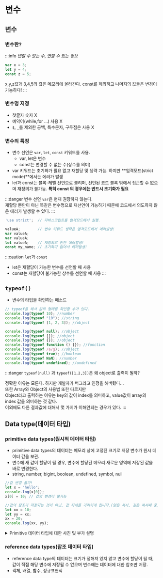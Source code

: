 # 변수

## 변수

### 변수란?

:::info
_변할 수 있는 수_, _변할 수 있는 정보_

```js
var x = 3;
let y = 4;
const z = 5;
```

x,y,z값과 3,4,5의 값은 메모리에 올라간다.
const를 제외하고 나머지의 값들은 변경이 가능하다!
:::

### 변수명 지정

- 첫글자 숫자 X
- 예약어(while,for ...) 사용 X
- `$`, `_`를 제외한 공백, 특수문자, 구두점은 사용 X

### 변수의 특징

- 변수 선언은 `var`, `let`, `const` 키워드를 사용.
  - var, let은 변수
  - const는 변경할 수 없는 수(상수를 의미)
- var 키워드는 초기화가 필요 없고 재할당 및 생략 가능. 하지만 **엄격모드(strict mode)**에서는 에러가 발생
- let과 const는 블록-레벨 선언으로 불리며, 선언된 코드 블록 밖에서 접근할 수 없으며 재정의가 불가능. **특히 const 의 경우에는 반드시 초기화가 필요**

:::danger
변수 선언 `var`은 현재 권장하지 않는다.<br/>
재할당 뿐만이 아닌 똑같은 변수명으로 재선언이 가능하기 때문에 코드에서 의도하지 않은 에러가 발생할 수 있다.
:::

```js
'use strict';  // 자바스크립트를 엄격모드에서 실행.

valueA;        // 변수 키워드 생략은 엄격모드에서 에러발생!
var valueA;
var valueA;
let valueA;    // 재정의로 인한 에러발생!
const my_name; // 초기화가 없어서 에러발생!
```

:::caution
`let`과 `const`

- let은 재할당이 가능한 변수를 선언할 때 사용
- const는 재할당이 불가능한 상수를 선언할 때 사용
:::

## `typeof()`

- 변수의 타입을 확인하는 메소드

```js
// typeof를 해서 값의 형태를 확인할 수가 있다.
console.log(typeof 10); //number
console.log(typeof "10"); //string
console.log(typeof [1, 2, 3]); //object

console.log(typeof null); //object
console.log(typeof []); //object
console.log(typeof {}); //object
console.log(typeof function () {}); //function
console.log(typeof /a/g); //object
console.log(typeof true); //boolean
console.log(typeof NaN); //number
console.log(typeof undefined); //undefined
```


:::danger
`typeof(null)` 과 `typeof([1,2,3])`은 왜 object로 출력이 될까?

정확한 이유는 모른다. 하지만 개발자가 버그라고 인정을 해버렸다...<br/>
또한 Array와 Object의 사용법 또한 다르지만<br/>
Object라고 출력하는 이유는 key의 값이 index를 의미하고, value값이 array의 index 값을 의미하는 것 같다.<br/>
이외에도 다른 결과값에 대해서 몇 가지가 이해안되는 경우가 있다.
:::

## Data type(데이터 타입)

### **primitive data types**(원시적 데이터 타입)

- primitive data types의 데이터는 메모리 상에 고정된 크기로 저장 변수가 원시 데이터 값을 보관. 
- 변수에 새 값이 할당이 될 경우, 변수에 할당된 메모리 새로운 영역에 저장된 값을 바로 변경한다.
- string, number, bigint, boolean, undefined, symbol, null

```js
//값 변경 불가!
let x = "hello";
console.log(x[0]);
x[0] = 10; // 값의 변경이 불가능

//값의 참조가 저장되는 것이 아닌, 값 자체를 가리키게 됩니다.(얕은 복사, 깊은 복사때 중요)
let xx = 10;
let yy = xx;
xx = 20;
console.log(xx, yy);
```
<details>
<summary>Primitive 데이터 타입에 대한 사진 및 부가 설명</summary>
<div markdown="1">

:::note

![image](https://github.com/JJamVa/FE-JJamVa/assets/80045006/e12f6e7c-4194-49c7-a003-2fda396dfef2)

let a = 10이라고 선언하면 메모리 어느 위치에 10이라는 값이 할당되며, 그 영역을 지목하게 된다.<br/>
let b = a 하면, b는 a에 대한 메모리 주소를 지목한다.<br/>


![image](https://github.com/JJamVa/FE-JJamVa/assets/80045006/586c5945-824e-473f-92bd-031d5c9729ff)

선언되었던 a가 20이라는 새로운 값을 할당 받으면, 메모리의 다른 주소에 20이라는 값이 할당된다.<br/><br/>
그럼 b의 값은 어떻게..?<br/>
20을 선언했던 a의 메모리 주소를 따라가지 않는다.<br/> 이전의 let a = 10가 선언 되었을 때의 메모리 번지를 그대로 유지하고 있다.
:::

</div>
</details>


### **reference data types**(참조 데이터 타입)
- reference data type의 데이터는 크기가 정해져 있지 않고 변수에 할당이 될 때, 값이 직접 해당 변수에 저장될 수 없으며 변수에는 데이터에 대한 참조만 저장.
- 객체, 배열, 함수, 정규표현식



